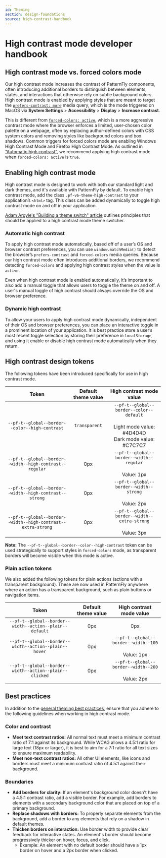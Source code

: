 ```yaml
---
id: Theming
section: design-foundations
source: high-contrast-handbook
---
```


# High contrast mode developer handbook

## High contrast mode vs. forced colors mode

Our high contrast mode increases the contrast of PatternFly components, often introducing additional borders to distinguish between elements, states, and interactions that otherwise rely on subtle background colors. High contrast mode is enabled by applying styles that are meant to target the [`prefers-contrast: more`](https://developer.mozilla.org/en-US/docs/Web/CSS/@media/prefers-contrast) media query, which is the mode triggered on MacOS via **System Settings** > **Accessibility** > **Display** > **Increase contrast**. 

This is different from [`forced-colors: active`](https://developer.mozilla.org/en-US/docs/Web/CSS/@media/forced-colors), which is a more aggressive contrast mode where the browser enforces a limited, user-chosen color palette on a webpage, often by replacing author-defined colors with CSS system colors and removing styles like background colors and box shadows. Common triggers for forced colors mode are enabling Windows High Contrast Mode and Firefox High Contrast Mode. As outlined in [“Automatic high contrast”](#automatic-high-contrast), we recommend applying high contrast mode when `forced-colors: active` is `true`.

## Enabling high contrast mode

High contrast mode is designed to work with both our standard light and dark themes, and it's available with PatternFly by default. To enable high contrast mode, add the class `.pf-v6-theme-high-contrast` to your application’s `<html>` tag. This class can be added dynamically to toggle high contrast mode on and off in your application.

[Adam Argyle's "Building a theme switch" article](https://web.dev/articles/building/a-theme-switch-component) outlines principles that should be applied to a high contrast mode theme switcher.

### Automatic high contrast

To apply high contrast mode automatically, based off of a user’s OS and browser contrast preferences, you can use `window.matchMedia()` to detect the browser’s `prefers-contrast` and `forced-colors` media queries. Because our high contrast mode often introduces additional borders, we recommend detecting `forced-colors` and applying high contrast styles when the value is `active`.

Even when high contrast mode is enabled automatically, it’s important to also add a manual toggle that allows users to toggle the theme on and off. A user's manual toggle of high contrast should always override the OS and browser preference.

### Dynamic high contrast

To allow your users to apply high contrast mode dynamically, independent of their OS and browser preferences, you can place an interactive toggle in a prominent location of your application. It is best practice store a user’s most recent toggle selection by storing their preference in `localStorage`, and using it enable or disable high contrast mode automatically when they return.

## High contrast design tokens

The following tokens have been introduced specifically for use in high contrast mode.

| **Token** | **Default theme value** | **High contrast mode value** |
| :---: | :---: | :---: |
| `--pf-t--global--border--color--high-contrast` | `transparent` | `--pf-t--global--border--color--default` <br /><br/>Light mode value: #4D4D4D<br />Dark mode value: #C7C7C7  |
| `--pf-t--global--border--width--high-contrast--regular` | 0px | `--pf-t--global--border--width--regular` <br /><br/>Value: 1px |
| `--pf-t--global--border--width--high-contrast--strong` | 0px | `--pf-t--global--border--width--strong`  <br /><br/>Value: 2px |
| `--pf-t--global--border--width--high-contrast--extra-strong`| 0px | `--pf-t--global--border--width--extra-strong`  <br /><br/>Value: 3px|

**Note:** The `--pf-t--global--border--color--high-contrast` token can be used strategically to support styles in `forced-colors` mode, as transparent borders will become visible when this mode is active.

### Plain action tokens

We also added the following tokens for plain actions (actions with a transparent background). These are now used in PatternFly anywhere where an action has a transparent background, such as plain buttons or navigation items.

| **Token** | **Default theme value** | **High contrast mode value** |
| :---: | :---: | :---: |
| `--pf-t--global--border--width--action--plain--default` | 0px| 0px|
| `--pf-t--global--border--width--action--plain--hover` | 0px | `--pf-t--global--border--width--100`  <br /><br/>Value: 1px |
| `--pf-t--global--border--width--action--plain--clicked` | 0px | `--pf-t--global--border--width--200`  <br /><br/>Value: 2px |

## Best practices

In addition to the [general theming best practices](/design-foundations/theming#best-practices), ensure that you adhere to the following guidelines when working in high contrast mode.

### Color and contrast

- **Meet text contrast ratios:** All normal text must meet a minimum contrast ratio of 7:1 against its background. While WCAG allows a 4.5:1 ratio for large text (18px or larger), it is best to aim for a 7:1 ratio for all text sizes to ensure maximum readability.
- **Meet non-text contrast ratios:** All other UI elements, like icons and borders must meet a minimum contrast ratio of 4.5:1 against their background.

### Boundaries 

- **Add borders for clarity:** If an element's background color doesn't have a 4.5:1 contrast ratio, add a visible border. For example, add borders to elements with a secondary background color that are placed on top of a primary background.
- **Replace shadows with borders:** To properly separate elements from the background, add a border to any elements that rely on a shadow in default themes.
- **Thicken borders on interaction:** Use border width to provide clear feedback for interactive states. An element's border should become progressively thicker on hover, focus, and click.
    - Example: An element with no default border should have a 1px border on hover and a 2px border when clicked.